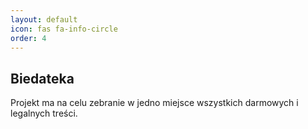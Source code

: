```yaml
---
layout: default
icon: fas fa-info-circle
order: 4
---
```


## Biedateka

Projekt ma na celu zebranie w jedno miejsce wszystkich darmowych i legalnych treści.